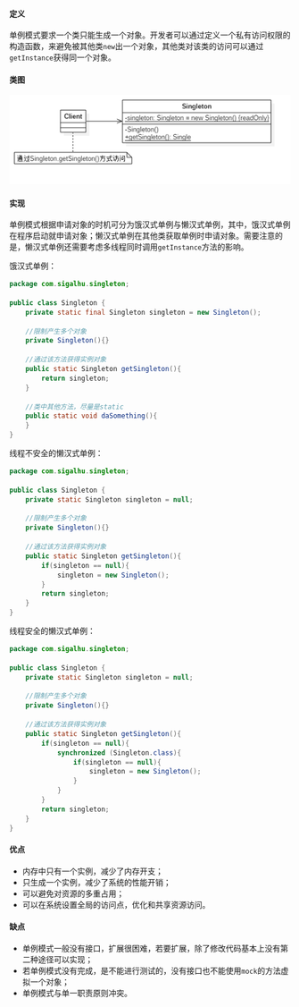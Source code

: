 #### 定义

单例模式要求一个类只能生成一个对象。开发者可以通过定义一个私有访问权限的构造函数，来避免被其他类`new`出一个对象，其他类对该类的访问可以通过`getInstance`获得同一个对象。

#### 类图

![](《设计模式之禅》读书笔记--(2)单例模式/1.png)

#### 实现

单例模式根据申请对象的时机可分为饿汉式单例与懒汉式单例，其中，饿汉式单例在程序启动就申请对象；懒汉式单例在其他类获取单例时申请对象。需要注意的是，懒汉式单例还需要考虑多线程同时调用`getInstance`方法的影响。

饿汉式单例：
```java
package com.sigalhu.singleton;

public class Singleton {
    private static final Singleton singleton = new Singleton();

    //限制产生多个对象
    private Singleton(){}

    //通过该方法获得实例对象
    public static Singleton getSingleton(){
        return singleton;
    }

    //类中其他方法，尽量是static
    public static void daSomething(){
    }
}
```
线程不安全的懒汉式单例：
```java
package com.sigalhu.singleton;

public class Singleton {
    private static Singleton singleton = null;

    //限制产生多个对象
    private Singleton(){}

    //通过该方法获得实例对象
    public static Singleton getSingleton(){
        if(singleton == null){
            singleton = new Singleton();
        }
        return singleton;
    }
}
```
线程安全的懒汉式单例：
```java
package com.sigalhu.singleton;

public class Singleton {
    private static Singleton singleton = null;

    //限制产生多个对象
    private Singleton(){}

    //通过该方法获得实例对象
    public static Singleton getSingleton(){
        if(singleton == null){
            synchronized (Singleton.class){
                if(singleton == null){
                    singleton = new Singleton();
                }
            }
        }
        return singleton;
    }
}
```

#### 优点

* 内存中只有一个实例，减少了内存开支；
* 只生成一个实例，减少了系统的性能开销；
* 可以避免对资源的多重占用；
* 可以在系统设置全局的访问点，优化和共享资源访问。

#### 缺点

* 单例模式一般没有接口，扩展很困难，若要扩展，除了修改代码基本上没有第二种途径可以实现；
* 若单例模式没有完成，是不能进行测试的，没有接口也不能使用`mock`的方法虚拟一个对象；
* 单例模式与单一职责原则冲突。